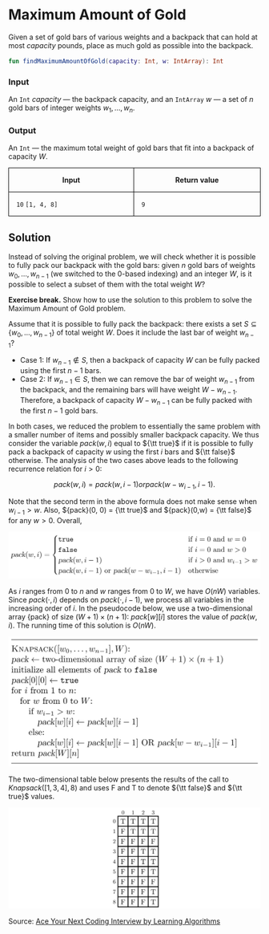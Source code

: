 <style>
.samples th, .samples td {
    border: 1px solid black;
    border-collapse: collapse;
    padding: 15px;
    width: 300px;
    /*max-width: 100%;*/
    /*text-align: center;*/
    /*alignment: center;*/
}

.sample th, .sample td {
    border: 1px solid black;
    padding: 15px;
    width: 300px;
    /*max-width: 100%;*/
    /*text-align: center;*/
    /*alignment: center;*/
}

.sample td {
    border-top: none;
    border-bottom: none;
}

.sample table {
    border-collapse: collapse;
    border: 1px solid black;
}

.logo {
    display: flex;
    justify-content: center;
}

.logo img {
    width: 200px;
    align: center;
}

.code span {
    line-height: 22px;
}
</style>

# Maximum Amount of Gold

Given a set of gold bars of various weights and a backpack that can hold at most $\mathit{capacity}$ pounds, place
as much gold as possible into the backpack.

```Kotlin
fun findMaximumAmountOfGold(capacity: Int, w: IntArray): Int
```

### Input

An `Int` $\mathit{capacity}$ — the backpack capacity,
and an `IntArray` $w$ — a set of $n$ gold bars of integer weights $w_1, \ldots, w_n$.

### Output

An `Int` — the maximum total weight of gold bars that fit into a backpack of capacity $W$.


<div class="samples">

| Input             | Return value |
|-------------------|--------------|
| `10` `[1, 4, 8]`  | `9`          |

</div>

<div class="hint">

## Solution

Instead of solving the original problem, we will check
whether it is possible to fully pack our backpack with the gold bars: 
given $n$ gold bars of weights $w_0, \dotsc, w_{n-1}$ (we switched to the 0-based indexing) 
and an integer $W$, is it possible to select a subset of them with the total weight $W$?

**Exercise break.** Show how to use the solution to this problem to solve the Maximum Amount of Gold problem.

Assume that it is possible to fully pack the backpack: there exists a set 
$S \subseteq \lbrace w_0, \dotsc, w_{n-1}\rbrace$ of total weight $W$. Does it include the last bar of weight $w_{n-1}$?
* Case 1: If $w_{n-1} \not \in S$, then a backpack of capacity $W$ can be fully packed using the first $n-1$ bars.
* Case 2: If $w_{n-1} \in S$, then we can remove the bar of weight $w_{n-1}$ from the backpack, and the remaining bars will have weight $W-w_{n-1}$. Therefore, a backpack of capacity $W-w_{n-1}$ can be fully packed  with the first $n-1$ gold bars.

In both cases, we reduced the problem to essentially the same problem with a smaller number of items and 
possibly smaller backpack capacity. We thus consider the variable ${pack}(w, i)$ equal to ${\tt true}$ if it is 
possible to fully pack a backpack of capacity $w$ using the first $i$ bars and ${\tt false}$ otherwise. 
The analysis of the two cases above leads to the following recurrence relation for $i>0$:

$${pack}(w,i)={pack}(w,i-1) or {pack}(w-w_{i-1},i-1) . $$

Note that the second term in the above formula does not make sense when $w_{i-1} > w$.
Also, ${pack}(0, 0) = {\tt true}$  and ${pack}(0,w) = {\tt false}$ for any $w > 0$.
Overall,

<img src="../../images/gold_1.png">

As $i$ ranges from 0 to $n$ and $w$ ranges from 0 to $W$, we have $O(nW)$ variables. Since ${pack}(\cdot,i)$ depends on ${pack}(\cdot,i-1)$, we process all variables in the increasing order of $i$. In the pseudocode below, we use a two-dimensional array {pack} of size $(W+1) \times (n+1)$: ${pack}[w][i]$ stores the value of ${pack}(w,i)$. The running time of this solution is $O(nW)$.

<img src="../../images/gold_2.png">

The two-dimensional table below presents the results of the call to 
${Knapsack}([1,3,4], 8)$ and uses F and T to denote ${\tt false}$ and 
${\tt true}$ values.

<img src="../../images/gold_3.png">

Source:
[Ace Your Next Coding Interview by Learning Algorithms](https://bit.ly/acecogniterra)

</div>